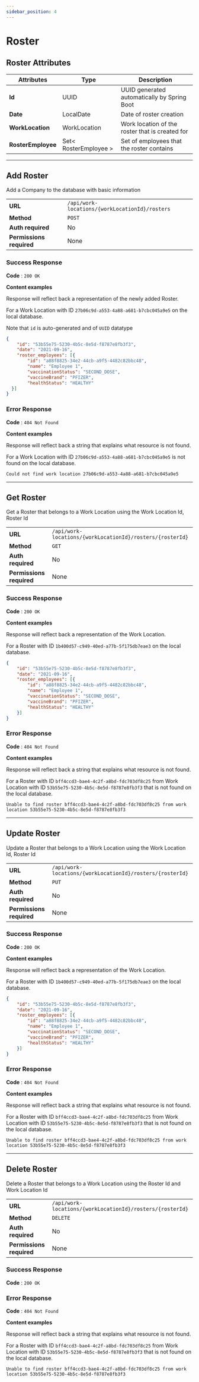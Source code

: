 ```yaml
---
sidebar_position: 4
---
```


# Roster
## Roster Attributes
| Attributes         | Type                  | Description                                     |
| ------------------ | --------------------- | ----------------------------------------------- |
| **Id**             | UUID                  | UUID generated automatically by Spring Boot     |
| **Date**           | LocalDate             | Date of roster creation                         |
| **WorkLocation**   | WorkLocation          | Work location of the roster that is created for |
| **RosterEmployee** | Set< RosterEmployee > | Set of employees that the roster contains       |

---

## Add Roster
Add a Company to the database with basic information 

|                          |                                                |
| ------------------------ | ---------------------------------------------- |
| **URL**                  | `/api/work-locations/{workLocationId}/rosters` |
| **Method**               | `POST`                                         |
| **Auth required**        | No                                             |
| **Permissions required** | None                                           |

### Success Response

**Code** : `200 OK`

**Content examples**

Response will reflect back a representation of the newly added Roster.

For a Work Location with ID `27b06c9d-a553-4a88-a681-b7cbc045a9e5` on the local database.

Note that `id` is auto-generated and of `UUID` datatype


```json
{
    "id": "53b55e75-5230-4b5c-8e5d-f8787e8fb3f3",
    "date": "2021-09-16",
    "roster_employees": [{
        "id": "a88f8825-34e2-44cb-a9f5-4482c82bbc48",
        "name": "Employee 1",
        "vaccinationStatus": "SECOND_DOSE",
        "vaccineBrand": "PFIZER",
        "healthStatus": "HEALTHY"
  }]
}
```

### Error Response 

**Code** : `404 Not Found`

**Content examples**

Response will reflect back a string that explains what resource is not found.

For a Work Location with ID `27b06c9d-a553-4a88-a681-b7cbc045a9e5` is not found on the local database.

```
Could not find work location 27b06c9d-a553-4a88-a681-b7cbc045a9e5
```

---

## Get Roster
Get a Roster that belongs to a Work Location using the Work Location Id, Roster Id

|                          |                                                           |
| ------------------------ | --------------------------------------------------------- |
| **URL**                  | `/api/work-locations/{workLocationId}/rosters/{rosterId}` |
| **Method**               | `GET`                                                     |
| **Auth required**        | No                                                        |
| **Permissions required** | None                                                      |

### Success Response

**Code** : `200 OK`

**Content examples**

Response will reflect back a representation of the Work Location.

For a Roster with ID `1b400d57-c949-40ed-a77b-5f175db7eae3` on the local database.

```json
{
    "id": "53b55e75-5230-4b5c-8e5d-f8787e8fb3f3",
    "date": "2021-09-16",
    "roster_employees": [{
        "id": "a88f8825-34e2-44cb-a9f5-4482c82bbc48",
        "name": "Employee 1",
        "vaccinationStatus": "SECOND_DOSE",
        "vaccineBrand": "PFIZER",
        "healthStatus": "HEALTHY"
    }]
}
```

### Error Response 

**Code** : `404 Not Found`

**Content examples**

Response will reflect back a string that explains what resource is not found.

For a Roster with ID `bff4ccd3-bae4-4c2f-a8bd-fdc703df8c25` from Work Location with ID `53b55e75-5230-4b5c-8e5d-f8787e8fb3f3` that is not found on the local database.

```
Unable to find roster bff4ccd3-bae4-4c2f-a8bd-fdc703df8c25 from work location 53b55e75-5230-4b5c-8e5d-f8787e8fb3f3
```

---

## Update Roster
Update a Roster that belongs to a Work Location using the Work Location Id, Roster Id

|                          |                                                           |
| ------------------------ | --------------------------------------------------------- |
| **URL**                  | `/api/work-locations/{workLocationId}/rosters/{rosterId}` |
| **Method**               | `PUT`                                                     |
| **Auth required**        | No                                                        |
| **Permissions required** | None                                                      |

### Success Response

**Code** : `200 OK`

**Content examples**

Response will reflect back a representation of the Work Location.

For a Roster with ID `1b400d57-c949-40ed-a77b-5f175db7eae3` on the local database.

```json
{
    "id": "53b55e75-5230-4b5c-8e5d-f8787e8fb3f3",
    "date": "2021-09-16",
    "roster_employees": [{
        "id": "a88f8825-34e2-44cb-a9f5-4482c82bbc48",
        "name": "Employee 1",
        "vaccinationStatus": "SECOND_DOSE",
        "vaccineBrand": "PFIZER",
        "healthStatus": "HEALTHY"
    }]
}
```

### Error Response 

**Code** : `404 Not Found`

**Content examples**

Response will reflect back a string that explains what resource is not found.

For a Roster with ID `bff4ccd3-bae4-4c2f-a8bd-fdc703df8c25` from Work Location with ID `53b55e75-5230-4b5c-8e5d-f8787e8fb3f3` that is not found on the local database.

```
Unable to find roster bff4ccd3-bae4-4c2f-a8bd-fdc703df8c25 from work location 53b55e75-5230-4b5c-8e5d-f8787e8fb3f3
```

---

## Delete Roster
Delete a Roster that belongs to a Work Location using the Roster Id and Work Location Id

|                          |                                                           |
| ------------------------ | --------------------------------------------------------- |
| **URL**                  | `/api/work-locations/{workLocationId}/rosters/{rosterId}` |
| **Method**               | `DELETE`                                                  |
| **Auth required**        | No                                                        |
| **Permissions required** | None                                                      |

### Success Response

**Code** : `200 OK`

### Error Response 

**Code** : `404 Not Found`

**Content examples**

Response will reflect back a string that explains what resource is not found.

For a Roster with ID `bff4ccd3-bae4-4c2f-a8bd-fdc703df8c25` from Work Location with ID `53b55e75-5230-4b5c-8e5d-f8787e8fb3f3` that is not found on the local database.

```
Unable to find roster bff4ccd3-bae4-4c2f-a8bd-fdc703df8c25 from work location 53b55e75-5230-4b5c-8e5d-f8787e8fb3f3
```